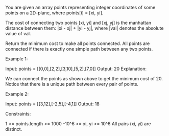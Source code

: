 You are given an array points representing integer coordinates of some points
on a 2D-plane, where points[i] = [xi, yi].

The cost of connecting two points [xi, yi] and [xj, yj] is the manhattan
distance between them: |xi - xj| + |yi - yj|, where |val| denotes the
absolute value of val.

Return the minimum cost to make all points connected. All points are
connected if there is exactly one simple path between any two points.


Example 1:


Input: points = [[0,0],[2,2],[3,10],[5,2],[7,0]]
Output: 20
Explanation: 

We can connect the points as shown above to get the minimum cost of 20.
Notice that there is a unique path between every pair of points.


Example 2:


Input: points = [[3,12],[-2,5],[-4,1]]
Output: 18



Constraints:


1 <= points.length <= 1000
-10^6 <= xi, yi <= 10^6
All pairs (xi, yi) are distinct.




